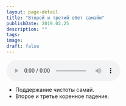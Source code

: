 ```yaml
---
layout: page-detail
title: "Второй и третий обет самайи"
publishDate: 2019.02.25
description: ""
tags:
image:
draft: false
---
```


<audio title="2019.02.25 - Второй и третий обет самайи.mp3" src="/upload/iblock/431/431d4fdef8b582510f7dfe669dcc688e.mp3" controls=""></audio>

* Поддержание чистоты самай.
* Второе и третье коренное падение.

  

